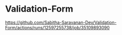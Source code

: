 # Validation-Form



https://github.com/Sabitha-Saravanan-Dev/Validation-Form/actions/runs/12597255738/job/35109893090
